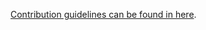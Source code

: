 <!--
   Unfortunately GitHub doesn't render symlinks as clickable, otherwise
   this file would be a symlink.
-->

[Contribution guidelines can be found in here](https://semgrep.dev/docs/contributing/contributing/).
